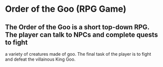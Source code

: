 # Order of the Goo (RPG Game)
## The Order of the Goo is a short top-down RPG. The player can talk to NPCs and complete quests to fight
a variety of creatures made of goo. The final task of the player is to fight and defeat the villainous King
Goo.
